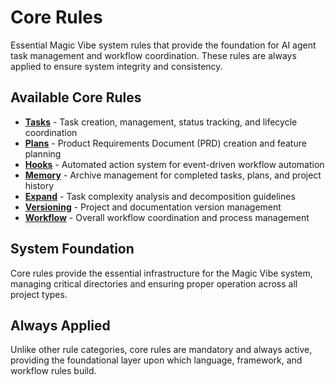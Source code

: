 # Core Rules

Essential Magic Vibe system rules that provide the foundation for AI agent task management and workflow coordination. These rules are always applied to ensure system integrity and consistency.

## Available Core Rules

- **[Tasks](tasks.md)** - Task creation, management, status tracking, and lifecycle coordination
- **[Plans](plans.md)** - Product Requirements Document (PRD) creation and feature planning
- **[Hooks](hooks.md)** - Automated action system for event-driven workflow automation
- **[Memory](memory.md)** - Archive management for completed tasks, plans, and project history
- **[Expand](expand.md)** - Task complexity analysis and decomposition guidelines
- **[Versioning](versioning.md)** - Project and documentation version management
- **[Workflow](workflow.md)** - Overall workflow coordination and process management

## System Foundation

Core rules provide the essential infrastructure for the Magic Vibe system, managing critical directories and ensuring proper operation across all project types.

## Always Applied

Unlike other rule categories, core rules are mandatory and always active, providing the foundational layer upon which language, framework, and workflow rules build.
